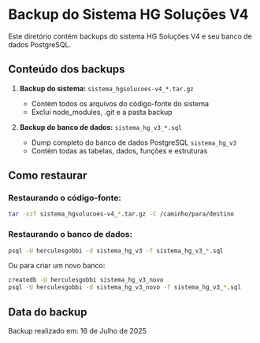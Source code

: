 # Backup do Sistema HG Soluções V4

Este diretório contém backups do sistema HG Soluções V4 e seu banco de dados PostgreSQL.

## Conteúdo dos backups

1. **Backup do sistema:** `sistema_hgsolucoes-v4_*.tar.gz`
   - Contém todos os arquivos do código-fonte do sistema
   - Exclui node_modules, .git e a pasta backup
   
2. **Backup do banco de dados:** `sistema_hg_v3_*.sql`
   - Dump completo do banco de dados PostgreSQL `sistema_hg_v3`
   - Contém todas as tabelas, dados, funções e estruturas

## Como restaurar

### Restaurando o código-fonte:

```bash
tar -xzf sistema_hgsolucoes-v4_*.tar.gz -C /caminho/para/destino
```

### Restaurando o banco de dados:

```bash
psql -U herculesgobbi -d sistema_hg_v3 -f sistema_hg_v3_*.sql
```
Ou para criar um novo banco:
```bash
createdb -U herculesgobbi sistema_hg_v3_novo
psql -U herculesgobbi -d sistema_hg_v3_novo -f sistema_hg_v3_*.sql
```

## Data do backup

Backup realizado em: 16 de Julho de 2025
